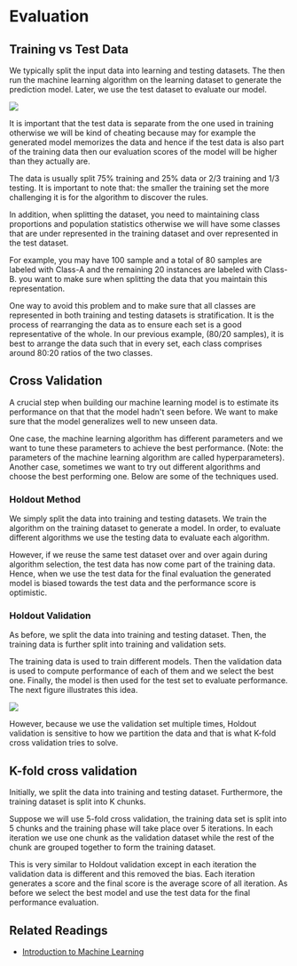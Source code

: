 # Evaluation

## Training vs Test Data

We typically split the input data into learning and testing datasets. The then run the machine learning algorithm on the learning dataset to generate the prediction model. Later, we use the test dataset to evaluate our model.

![](http://www.codeproject.com/KB/AI/1146582/validation.PNG)

It is important that the test data is separate from the one used in training otherwise we will be kind of cheating because may for example the generated model memorizes the data and hence if the test data is also part of the training data then our evaluation scores of the model will be higher than they actually are.

The data is usually split 75% training and 25% data or 2/3 training and 1/3 testing. It is important to note that: the smaller the training set the more challenging it is for the algorithm to discover the rules.

In addition, when splitting the dataset, you need to maintaining class proportions and population statistics otherwise we will have some classes that are under represented in the training dataset and over represented in the test dataset.

For example, you may have 100 sample and a total of 80 samples are labeled with Class-A and the remaining 20 instances are labeled with Class-B. you want to make sure when splitting the data that you maintain this representation.

One way to avoid this problem and to make sure that all classes are represented in both training and testing datasets is stratification. It is the process of rearranging the data as to ensure each set is a good representative of the whole. In our previous example, (80/20 samples), it is best to arrange the data such that in every set, each class comprises around 80:20 ratios of the two classes.

## Cross Validation

A crucial step when building our machine learning model is to estimate its performance on that that the model hadn't seen before. We want to make sure that the model generalizes well to new unseen data.

One case, the machine learning algorithm has different parameters and we want to tune these parameters to achieve the best performance. (Note: the parameters of the machine learning algorithm are called hyperparameters). Another case, sometimes we want to try out different algorithms and choose the best performing one. Below are some of the techniques used.

### Holdout Method

We simply split the data into training and testing datasets. We train the algorithm on the training dataset to generate a model. In order, to evaluate different algorithms we use the testing data to evaluate each algorithm.

However, if we reuse the same test dataset over and over again during algorithm selection, the test data has now come part of the training data. Hence, when we use the test data for the final evaluation the generated model is biased towards the test data and the performance score is optimistic.

### Holdout Validation

As before, we split the data into training and testing dataset. Then, the training data is further split into training and validation sets.

The training data is used to train different models. Then the validation data is used to compute performance of each of them and we select the best one. Finally, the model is then used for the test set to evaluate performance. The next figure illustrates this idea.

![](http://www.codeproject.com/KB/AI/1146582/validation.PNG) 

However, because we use the validation set multiple times, Holdout validation is sensitive to how we partition the data and that is what K-fold cross validation tries to solve.

## K-fold cross validation

Initially, we split the data into training and testing dataset. Furthermore, the training dataset is split into K chunks.

Suppose we will use 5-fold cross validation, the training data set is split into 5 chunks and the training phase will take place over 5 iterations. In each iteration we use one chunk as the validation dataset while the rest of the chunk are grouped together to form the training dataset.

This is very similar to Holdout validation except in each iteration the validation data is different and this removed the bias. Each iteration generates a score and the final score is the average score of all iteration. As before we select the best model and use the test data for the final performance evaluation.

## Related Readings

* [Introduction to Machine Learning](http://www.codeproject.com/Articles/1146582/Introduction-to-Machine-Learning)
